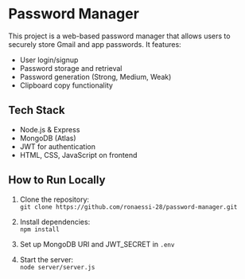 # Password Manager

This project is a web-based password manager that allows users to securely store Gmail and app passwords. It features:

- User login/signup  
- Password storage and retrieval
- Password generation (Strong, Medium, Weak)  
- Clipboard copy functionality     

## Tech Stack
- Node.js & Express    
- MongoDB (Atlas)
- JWT for authentication
- HTML, CSS, JavaScript on frontend
 
## How to Run Locally
1. Clone the repository:  
   `git clone https://github.com/ronaessi-28/password-manager.git`

2. Install dependencies:  
   `npm install`

3. Set up MongoDB URI and JWT_SECRET in `.env`

4. Start the server:  
   `node server/server.js`
